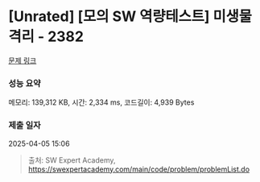 # [Unrated] [모의 SW 역량테스트] 미생물 격리 - 2382 

[문제 링크](https://swexpertacademy.com/main/code/problem/problemDetail.do?contestProbId=AV597vbqAH0DFAVl) 

### 성능 요약

메모리: 139,312 KB, 시간: 2,334 ms, 코드길이: 4,939 Bytes

### 제출 일자

2025-04-05 15:06



> 출처: SW Expert Academy, https://swexpertacademy.com/main/code/problem/problemList.do